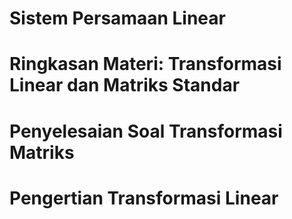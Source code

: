 # Sistem Persamaan Linear
# Ringkasan Materi: Transformasi Linear dan Matriks Standar
# Penyelesaian Soal Transformasi Matriks
# Pengertian Transformasi Linear
````